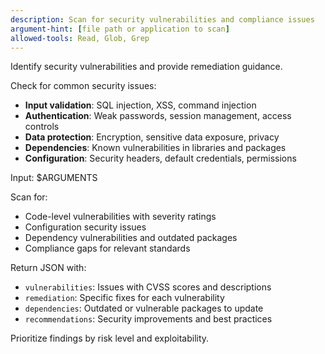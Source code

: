 ```yaml
---
description: Scan for security vulnerabilities and compliance issues
argument-hint: [file path or application to scan]
allowed-tools: Read, Glob, Grep
---
```


Identify security vulnerabilities and provide remediation guidance.

Check for common security issues:

- **Input validation**: SQL injection, XSS, command injection
- **Authentication**: Weak passwords, session management, access controls
- **Data protection**: Encryption, sensitive data exposure, privacy
- **Dependencies**: Known vulnerabilities in libraries and packages
- **Configuration**: Security headers, default credentials, permissions

Input: $ARGUMENTS

Scan for:

- Code-level vulnerabilities with severity ratings
- Configuration security issues
- Dependency vulnerabilities and outdated packages
- Compliance gaps for relevant standards

Return JSON with:

- `vulnerabilities`: Issues with CVSS scores and descriptions
- `remediation`: Specific fixes for each vulnerability
- `dependencies`: Outdated or vulnerable packages to update
- `recommendations`: Security improvements and best practices

Prioritize findings by risk level and exploitability.
